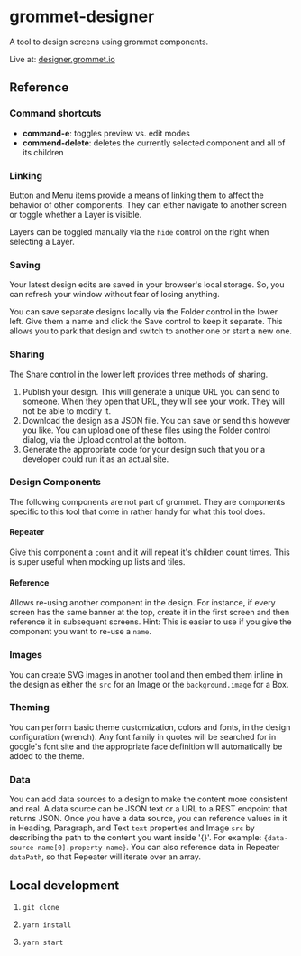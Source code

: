 # grommet-designer

A tool to design screens using grommet components.

Live at: [designer.grommet.io](https://designer.grommet.io)

## Reference

### Command shortcuts

* **command-e**: toggles preview vs. edit modes
* **commend-delete**: deletes the currently selected component and all of its children

### Linking

Button and Menu items provide a means of linking them to affect the behavior
of other components. They can either navigate to another screen or toggle
whether a Layer is visible.

Layers can be toggled manually via the `hide` control on the right
when selecting a Layer.

### Saving

Your latest design edits are saved in your browser's local storage. So,
you can refresh your window without fear of losing anything.

You can save separate designs locally via the Folder control in the lower left.
Give them a name and click the Save control to keep it separate. This allows you
to park that design and switch to another one or start a new one.

### Sharing

The Share control in the lower left provides three methods of sharing.

1. Publish your design. This will generate a unique URL you can send
to someone. When they open that URL, they will see your work. They will not be
able to modify it.
1. Download the design as a JSON file. You can save or send this
however you like. You can upload one of these files using the Folder control
dialog, via the Upload control at the bottom.
1. Generate the appropriate code for your design such that you
or a developer could run it as an actual site.

### Design Components

The following components are not part of grommet. They are components
specific to this tool that come in rather handy for what this tool does.

#### Repeater

Give this component a `count` and it will repeat it's children count times.
This is super useful when mocking up lists and tiles.

#### Reference

Allows re-using another component in the design. For instance, if every
screen has the same banner at the top, create it in the first screen and
then reference it in subsequent screens. Hint: This is easier to use if you
give the component you want to re-use a `name`.

### Images

You can create SVG images in another tool and then embed them inline in the
design as either the `src` for an Image or the `background.image` for a Box.

### Theming

You can perform basic theme customization, colors and fonts, in the
design configuration (wrench). Any font family in quotes will be searched
for in google's font site and the appropriate face definition will
automatically be added to the theme.

### Data

You can add data sources to a design to make the content more consistent
and real. A data source can be JSON text or a URL to a REST endpoint that returns JSON. Once you have a data source, you can reference values in it
in Heading, Paragraph, and Text `text` properties and Image `src`
by describing the path to the content
you want inside '{}'. For example: `{data-source-name[0].property-name}`.
You can also reference data in Repeater `dataPath`, so that Repeater will
iterate over an array.

## Local development

1. `git clone`

1. `yarn install`

1. `yarn start`
